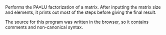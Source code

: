 Performs the PA=LU factorization of a matrix. After inputting the matrix size and elements, it prints out most of the steps before giving the final result.

The source for this program was written in the browser, so it contains comments and non-canonical syntax.
